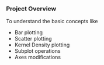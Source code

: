 ### Project Overview

 To understand the basic concepts like 

- Bar plotting
- Scatter plotting
- Kernel Density plotting
- Subplot operations
- Axes modifications


